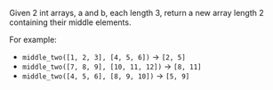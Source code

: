 Given 2 int arrays, a and b, each length 3, return a new array length 2 containing their middle elements.

For example:
- `middle_two([1, 2, 3], [4, 5, 6])` → `[2, 5]`
- `middle_two([7, 8, 9], [10, 11, 12])` → `[8, 11]`
- `middle_two([4, 5, 6], [8, 9, 10])` → `[5, 9]`
